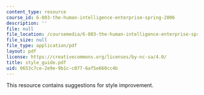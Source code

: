 ```yaml
---
content_type: resource
course_id: 6-803-the-human-intelligence-enterprise-spring-2006
description: ''
file: null
file_location: /coursemedia/6-803-the-human-intelligence-enterprise-spring-2006/0653c7ce2e9e9b1cc0776af5e660cc4b_style_guide.pdf
file_size: null
file_type: application/pdf
layout: pdf
license: https://creativecommons.org/licenses/by-nc-sa/4.0/
title: style_guide.pdf
uid: 0653c7ce-2e9e-9b1c-c077-6af5e660cc4b
---
```

This resource contains suggestions for style improvement.